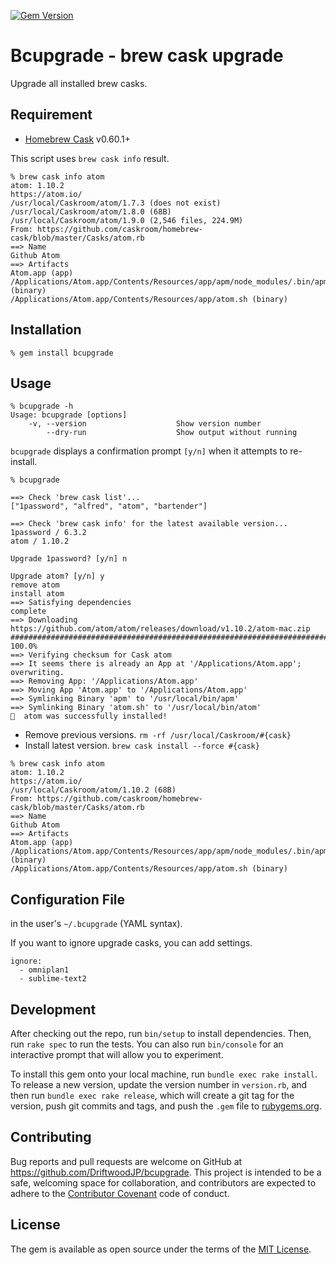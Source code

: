 [![Gem Version](https://badge.fury.io/rb/bcupgrade.svg)](https://badge.fury.io/rb/bcupgrade)

# Bcupgrade - brew cask upgrade

Upgrade all installed brew casks.

## Requirement

- [Homebrew Cask](https://caskroom.github.io/) v0.60.1+


This script uses `brew cask info` result.

```
% brew cask info atom
atom: 1.10.2
https://atom.io/
/usr/local/Caskroom/atom/1.7.3 (does not exist)
/usr/local/Caskroom/atom/1.8.0 (68B)
/usr/local/Caskroom/atom/1.9.0 (2,546 files, 224.9M)
From: https://github.com/caskroom/homebrew-cask/blob/master/Casks/atom.rb
==> Name
Github Atom
==> Artifacts
Atom.app (app)
/Applications/Atom.app/Contents/Resources/app/apm/node_modules/.bin/apm (binary)
/Applications/Atom.app/Contents/Resources/app/atom.sh (binary)
```

## Installation

    % gem install bcupgrade

## Usage

```
% bcupgrade -h
Usage: bcupgrade [options]
    -v, --version                    Show version number
        --dry-run                    Show output without running
```

`bcupgrade` displays a confirmation prompt `[y/n]` when it attempts to re-install.

```
% bcupgrade

==> Check 'brew cask list'...
["1password", "alfred", "atom", "bartender"]

==> Check 'brew cask info' for the latest available version...
1password / 6.3.2
atom / 1.10.2

Upgrade 1password? [y/n] n

Upgrade atom? [y/n] y
remove atom
install atom
==> Satisfying dependencies
complete
==> Downloading https://github.com/atom/atom/releases/download/v1.10.2/atom-mac.zip
############################################################################################################################## 100.0%
==> Verifying checksum for Cask atom
==> It seems there is already an App at '/Applications/Atom.app'; overwriting.
==> Removing App: '/Applications/Atom.app'
==> Moving App 'Atom.app' to '/Applications/Atom.app'
==> Symlinking Binary 'apm' to '/usr/local/bin/apm'
==> Symlinking Binary 'atom.sh' to '/usr/local/bin/atom'
🍺  atom was successfully installed!
```

- Remove previous versions.
  `rm -rf /usr/local/Caskroom/#{cask}`
- Install latest version.
  `brew cask install --force #{cask}`

```
% brew cask info atom
atom: 1.10.2
https://atom.io/
/usr/local/Caskroom/atom/1.10.2 (68B)
From: https://github.com/caskroom/homebrew-cask/blob/master/Casks/atom.rb
==> Name
Github Atom
==> Artifacts
Atom.app (app)
/Applications/Atom.app/Contents/Resources/app/apm/node_modules/.bin/apm (binary)
/Applications/Atom.app/Contents/Resources/app/atom.sh (binary)
```


## Configuration File

in the user's `~/.bcupgrade` (YAML syntax).

If you want to ignore upgrade casks, you can add settings.

```
ignore:
  - omniplan1
  - sublime-text2
```


## Development

After checking out the repo, run `bin/setup` to install dependencies.
Then, run `rake spec` to run the tests.
You can also run `bin/console` for an interactive prompt that will allow you to experiment.

To install this gem onto your local machine, run `bundle exec rake install`.
To release a new version, update the version number in `version.rb`, and then run `bundle exec rake release`, which will create a git tag for the version, push git commits and tags, and push the `.gem` file to [rubygems.org](https://rubygems.org).

## Contributing

Bug reports and pull requests are welcome on GitHub at https://github.com/DriftwoodJP/bcupgrade.
This project is intended to be a safe, welcoming space for collaboration, and contributors are expected to adhere to the [Contributor Covenant](http://contributor-covenant.org) code of conduct.


## License

The gem is available as open source under the terms of the [MIT License](http://opensource.org/licenses/MIT).

